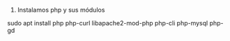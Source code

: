 1. Instalamos php y sus módulos

sudo apt install php php-curl libapache2-mod-php php-cli php-mysql php-gd
